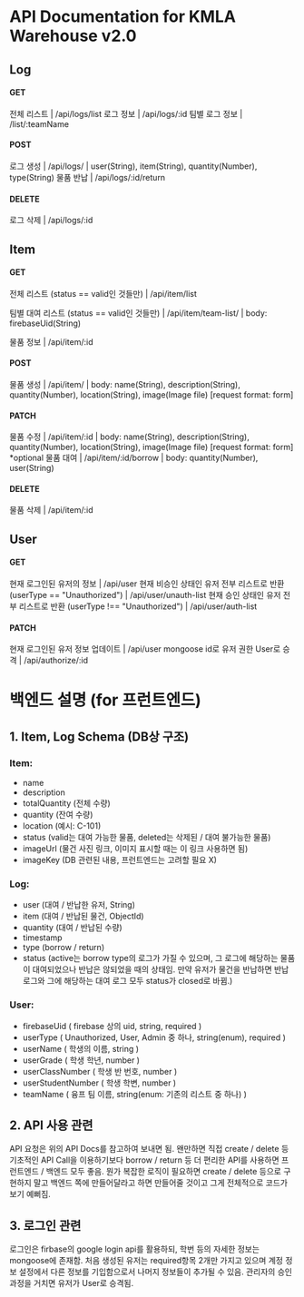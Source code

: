 # API Documentation for KMLA Warehouse v2.0
## Log
#### GET
전체 리스트 | /api/logs/list
로그 정보 | /api/logs/:id
팀별 로그 정보 | /list/:teamName
#### POST
로그 생성 | /api/logs/ | user(String), item(String), quantity(Number), type(String)
물품 반납 | /api/logs/:id/return

#### DELETE
로그 삭제 | /api/logs/:id

## Item
#### GET
전체 리스트 (status == valid인 것들만) | /api/item/list
<!-- 전체 리스트 (status 상관없이 전부) | /api/item/list-all -->
팀별 대여 리스트 (status == valid인 것들만) | /api/item/team-list/ | body: firebaseUid(String)
<!-- 팀별 대여 리스트 (status 상관없이 전부) | /api/item/list-all/:teamName -->

물품 정보 | /api/item/:id
#### POST
물품 생성 | /api/item/ | body: name(String), description(String), quantity(Number), location(String), image(Image file) [request format: form]
#### PATCH 
물품 수정 | /api/item/:id | body: name(String), description(String), quantity(Number), location(String), image(Image file) [request format: form] *optional
물품 대여 | /api/item/:id/borrow | body: quantity(Number), user(String)
#### DELETE 
물품 삭제 | /api/item/:id

## User
#### GET
현재 로그인된 유저의 정보 | /api/user
현재 비승인 상태인 유저 전부 리스트로 반환 (userType == "Unauthorized") | /api/user/unauth-list
현재 승인 상태인 유저 전부 리스트로 반환 (userType !== "Unauthorized") | /api/user/auth-list
#### PATCH
현재 로그인된 유저 정보 업데이트 | /api/user
mongoose id로 유저 권한 User로 승격 | /api/authorize/:id

# 백엔드 설명 (for 프런트엔드)
## 1. Item, Log Schema (DB상 구조)
### Item:
- name
- description
- totalQuantity (전체 수량)
- quantity (잔여 수량)
- location (예시: C-101)
- status (valid는 대여 가능한 물품, deleted는 삭제된 / 대여 불가능한 물품)
- imageUrl (물건 사진 링크, 이미지 표시할 때는 이 링크 사용하면 됨)
- imageKey (DB 관련된 내용, 프런트엔드는 고려할 필요 X)

### Log:
- user (대여 / 반납한 유저, String)
- item (대여 / 반납된 물건, ObjectId)
- quantity (대여 / 반납된 수량)
- timestamp
- type (borrow / return)
- status (active는 borrow type의 로그가 가질 수 있으며, 그 로그에 해당하는 물품이 대여되었으나 반납은 않되었을 때의 상태임. 만약 유저가 물건을 반납하면 반납 로그와 그에 해당하는 대여 로그 모두 status가 closed로 바뀜.)
  
### User:
- firebaseUid ( firebase 상의 uid, string, required )
- userType ( Unauthorized, User, Admin 중 하나, string(enum), required )
- userName ( 학생의 이름, string )
- userGrade ( 학생 학년, number )
- userClassNumber ( 학생 반 번호, number )
- userStudentNumber ( 학생 학변, number )
- teamName ( 융프 팀 이름, string(enum: 기존의 리스트 중 하나) )

## 2. API 사용 관련
API 요청은 위의 API Docs를 참고하여 보내면 됨. 왠만하면 직접 create / delete 등 기초적인 API Call을 이용하기보다 borrow / return 등 더 편리한 API를 사용하면 프런트엔드 / 백엔드 모두 좋음. 뭔가 복잡한 로직이 필요하면 create / delete 등으로 구현하지 말고 백엔드 쪽에 만들어달라고 하면 만들어줄 것이고 그게 전체적으로 코드가 보기 예뻐짐.

## 3. 로그인 관련
로그인은 firbase의 google login api를 활용하되, 학번 등의 자세한 정보는 mongoose에 존재함. 처음 생성된 유저는 required항목 2개만 가지고 있으며 계정 정보 설정에서 다른 정보를 기입함으로서 나머지 정보들이 추가될 수 있음. 관리자의 승인 과정을 거치면 유저가 User로 승격됨.